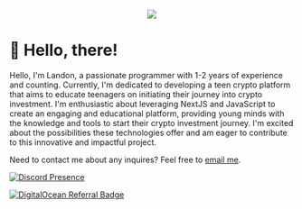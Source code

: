 <h1 align="center">
 <img src="https://skillicons.dev/icons?i=cloudflare,js,ts,html,nextjs,react,tailwind,vercel" />
</h1>

# 👋 Hello, there!
Hello, I'm Landon, a passionate programmer with 1-2 years of experience and counting. Currently, I'm dedicated to developing a teen crypto platform that aims to educate teenagers on initiating their journey into crypto investment. I'm enthusiastic about leveraging NextJS and JavaScript to create an engaging and educational platform, providing young minds with the knowledge and tools to start their crypto investment journey. I'm excited about the possibilities these technologies offer and am eager to contribute to this innovative and impactful project.

Need to contact me about any inquires? Feel free to [email me](mailto:landon@bithive.app).

[![Discord Presence](https://lanyard.cnrad.dev/api/1165020402175705139)](https://discord.com/users/1165020402175705139)

[![DigitalOcean Referral Badge](https://web-platforms.sfo2.cdn.digitaloceanspaces.com/WWW/Badge%201.svg)](https://www.digitalocean.com/?refcode=1e2dddcb6418&utm_campaign=Referral_Invite&utm_medium=Referral_Program&utm_source=badge)
